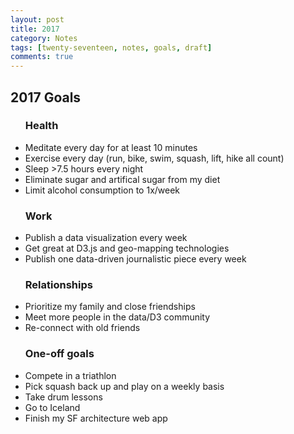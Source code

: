 ```yaml
---
layout: post
title: 2017
category: Notes
tags: [twenty-seventeen, notes, goals, draft]
comments: true
---
```


<h2>2017 Goals</h2>

<ul><h3>Health</h3>
  <li>Meditate every day for at least 10 minutes</li>
  <li>Exercise every day (run, bike, swim, squash, lift, hike all count)</li>
  <li>Sleep >7.5 hours every night</li>
  <li>Eliminate sugar and artifical sugar from my diet</li>
  <li>Limit alcohol consumption to 1x/week</li>
</ul>

<ul><h3>Work</h3>
  <li>Publish a data visualization every week</li>
  <li>Get great at D3.js and geo-mapping technologies</li>
  <li>Publish one data-driven journalistic piece every week</li>
</ul>

<ul><h3>Relationships</h3>
  <li>Prioritize my family and close friendships</li>
  <li>Meet more people in the data/D3 community</li>
  <li>Re-connect with old friends</li>
</ul>

<ul><h3>One-off goals</h3>
<li>Compete in a triathlon</li>
<li>Pick squash back up and play on a weekly basis</li>
<li>Take drum lessons</li>
<li>Go to Iceland</li>
<li>Finish my SF architecture web app</li>
</ul>
